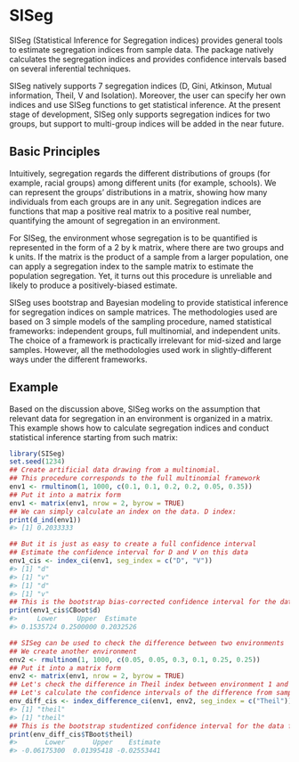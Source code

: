 
<!-- README.md is generated from README.Rmd. Please edit that file -->

# SISeg

SISeg (Statistical Inference for Segregation indices) provides general
tools to estimate segregation indices from sample data. The package
natively calculates the segregation indices and provides confidence
intervals based on several inferential techniques.

SISeg natively supports 7 segregation indices (D, Gini, Atkinson, Mutual
information, Theil, V and Isolation). Moreover, the user can specify her
own indices and use SISeg functions to get statistical inference. At the
present stage of development, SISeg only supports segregation indices
for two groups, but support to multi-group indices will be added in the
near future.

<!-- badges: start -->

<!-- badges: end -->

<!-- ## Installation -->

<!-- You can install the released version of SISeg from [CRAN](https://CRAN.R-project.org) with: -->

<!-- ``` r -->

<!-- install.packages("SISeg") -->

<!-- ``` -->

<!-- And the development version from [GitHub](https://github.com/) with: -->

<!-- ``` r -->

<!-- # install.packages("devtools") -->

<!-- devtools::install_github("non87/SISeg") -->

<!-- ``` -->

## Basic Principles

Intuitively, segregation regards the different distributions of groups
(for example, racial groups) among different units (for example,
schools). We can represent the groups’ distributions in a matrix,
showing how many individuals from each groups are in any unit.
Segregation indices are functions that map a positive real matrix to a
positive real number, quantifying the amount of segregation in an
environment.

For SISeg, the environment whose segregation is to be quantified is
represented in the form of a 2 by k matrix, where there are two groups
and k units. If the matrix is the product of a sample from a larger
population, one can apply a segregation index to the sample matrix to
estimate the population segregation. Yet, it turns out this procedure is
unreliable and likely to produce a positively-biased estimate.

SISeg uses bootstrap and Bayesian modeling to provide statistical
inference for segregation indices on sample matrices. The methodologies
used are based on 3 simple models of the sampling procedure, named
statistical frameworks: independent groups, full multinomial, and
independent units. The choice of a framework is practically irrelevant
for mid-sized and large samples. However, all the methodologies used
work in slightly-different ways under the different frameworks.

## Example

Based on the discussion above, SISeg works on the assumption that
relevant data for segregation in an environment is organized in a
matrix. This example shows how to calculate segregation indices and
conduct statistical inference starting from such matrix:

``` r
library(SISeg)
set.seed(1234)
## Create artificial data drawing from a multinomial. 
## This procedure corresponds to the full multinomial framework
env1 <- rmultinom(1, 1000, c(0.1, 0.1, 0.2, 0.2, 0.05, 0.35))
## Put it into a matrix form
env1 <- matrix(env1, nrow = 2, byrow = TRUE)
## We can simply calculate an index on the data. D index:
print(d_ind(env1))
#> [1] 0.2033333

## But it is just as easy to create a full confidence interval
## Estimate the confidence interval for D and V on this data
env1_cis <- index_ci(env1, seg_index = c("D", "V"))
#> [1] "d"
#> [1] "v"
#> [1] "d"
#> [1] "v"
## This is the bootstrap bias-corrected confidence interval for the data for D
print(env1_cis$CBoot$d)
#>     Lower     Upper  Estimate 
#> 0.1535724 0.2500000 0.2032526

## SISeg can be used to check the difference between two environments
## We create another environment
env2 <- rmultinom(1, 1000, c(0.05, 0.05, 0.3, 0.1, 0.25, 0.25))
## Put it into a matrix form
env2 <- matrix(env1, nrow = 2, byrow = TRUE)
## Let's check the difference in Theil index between environment 1 and 2
## Let's calculate the confidence intervals of the difference from samples
env_diff_cis <- index_difference_ci(env1, env2, seg_index = c("Theil"))
#> [1] "theil"
#> [1] "theil"
## This is the bootstrap studentized confidence interval for the data for D
print(env_diff_cis$TBoot$theil)
#>       Lower       Upper    Estimate 
#> -0.06175300  0.01395418 -0.02553441
```
